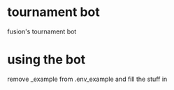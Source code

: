 # tournament bot
fusion's tournament bot

# using the bot
remove _example from .env_example and fill the stuff in


